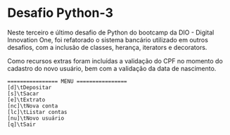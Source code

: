 # Desafio Python-3

Neste terceiro e último desafio de Python do bootcamp da DIO - Digital Innovation One, foi refatorado o sistema bancário utilizado em outros desafios, com a inclusão de classes, herança, iterators e decorators.

Como recursos extras foram incluídas a validação do CPF no momento do cadastro do novo usuário, bem com a validação da data de nascimento.
```
================ MENU ================
[d]\tDepositar
[s]\tSacar
[e]\tExtrato
[nc]\tNova conta
[lc]\tListar contas
[nu]\tNovo usuário
[q]\tSair
```
